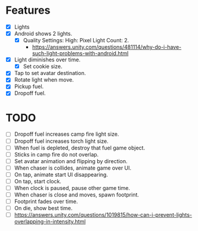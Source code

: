# Features
- [x] Lights
- [x] Android shows 2 lights.
    - [x] Quality Settings: High: Pixel Light Count: 2.
        - <https://answers.unity.com/questions/481114/why-do-i-have-such-light-problems-with-android.html>
- [x] Light diminishes over time.
    - [x] Set cookie size.
- [x] Tap to set avatar destination.
- [x] Rotate light when move.
- [x] Pickup fuel.
- [x] Dropoff fuel.

# TODO

- [ ] Dropoff fuel increases camp fire light size.
- [ ] Dropoff fuel increases torch light size.
- [ ] When fuel is depleted, destroy that fuel game object.
- [ ] Sticks in camp fire do not overlap.
- [ ] Set avatar animation and flipping by direction.
- [ ] When chaser is collides, animate game over UI.
- [ ] On tap, animate start UI disappearing.
- [ ] On tap, start clock.
- [ ] When clock is paused, pause other game time.
- [ ] When chaser is close and moves, spawn footprint.
- [ ] Footprint fades over time.
- [ ] On die, show best time.
- [ ] <https://answers.unity.com/questions/1019815/how-can-i-prevent-lights-overlapping-in-intensity.html>
